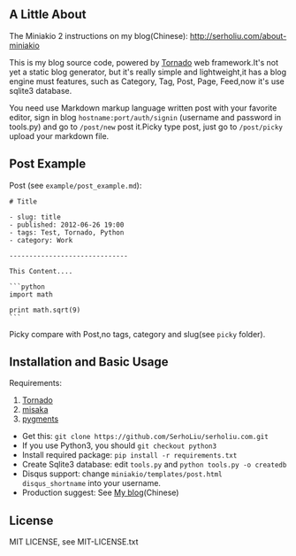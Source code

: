 ## A Little About

The Miniakio 2 instructions on my blog(Chinese): http://serholiu.com/about-miniakio

This is my blog source code, powered by [Tornado][1] web framework.It's not yet a static blog generator, but it's really simple and lightweight,it has a blog engine must features, such as Category, Tag, Post, Page, Feed,now it's use sqlite3 database.

You need use Markdown markup language written post with your favorite editor, sign in blog `hostname:port/auth/signin` (username and password in tools.py) and go to
`/post/new` post it.Picky type post, just go to `/post/picky` upload your markdown file.

## Post Example

Post (see `example/post_example.md`):

    # Title

    - slug: title
    - published: 2012-06-26 19:00
    - tags: Test, Tornado, Python
    - category: Work

    ------------------------------

    This Content....

    ```python
    import math

    print math.sqrt(9)
    ```

Picky compare with Post,no tags, category and slug(see `picky` folder).

## Installation and Basic Usage 

Requirements:
>
1. [Tornado][1]
2. [misaka][2]
3. [pygments][3]

* Get this: `git clone https://github.com/SerhoLiu/serholiu.com.git`
* If you use Python3, you should `git checkout python3`
* Install required package: `pip install -r requirements.txt`
* Create Sqlite3 database: edit `tools.py` and `python tools.py -o createdb`
* Disqus support: change `miniakio/templates/post.html`  `disqus_shortname` into your username.
* Production suggest: See [My blog][4](Chinese)

## License

MIT LICENSE, see MIT-LICENSE.txt

[1]: http://www.tornadoweb.org/
[2]: http://misaka.61924.nl/
[3]: http://pygments.org/
[4]: http://serholiu.com/tornado-nginx-supervisord
